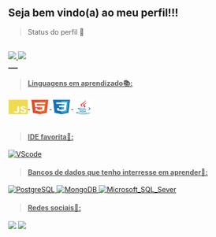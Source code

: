

## Seja bem vindo(a) ao meu perfil!!!

> Status do perfil 🧐
<br>
 <div>
  <a href="https://github.com/FabioFNC">
  <img height="180em" src="https://github-readme-stats.vercel.app/api?username=FabioFNC&show_icons=true&theme=dracula&include_all_commits=true&count_private=true"/>
  <img height="180em" src="https://github-readme-stats.vercel.app/api/top-langs/?username=FabioFNC&layout=compact&langs_count=7&theme=dracula"/>
</div>
___

> #### Linguagens em aprendizado📚:

</div>
<div style="display: inline_block">
  <img align="center" alt="FabioFNC" height="30" width="40" src="https://raw.githubusercontent.com/devicons/devicon/master/icons/javascript/javascript-plain.svg">
  <img align="center" alt="FabioFNC" height="30" width="40" src="https://raw.githubusercontent.com/devicons/devicon/master/icons/html5/html5-original.svg">
  <img align="center" alt="FabioFNC" height="30" width="40" src="https://raw.githubusercontent.com/devicons/devicon/master/icons/css3/css3-original.svg">
  <img align="center" alt="FabioFNC" height="30" width="40" src="https://raw.githubusercontent.com/devicons/devicon/master/icons/java/java-original.svg">
</div>
<br>

> #### IDE favorita🌟:
![VScode](https://img.shields.io/badge/Visual_Studio_Code-0078D4?style=for-the-badge&logo=visual%20studio%20code&logoColor=white)

> #### Bancos de dados que tenho interresse em aprender📁:
![PostgreSQL](	https://img.shields.io/badge/PostgreSQL-316192?style=for-the-badge&logo=postgresql&logoColor=white)
![MongoDB](https://img.shields.io/badge/MongoDB-4EA94B?style=for-the-badge&logo=mongodb&logoColor=white)
![Microsoft_SQL_Sever](https://img.shields.io/badge/Microsoft%20SQL%20Sever-CC2927?style=for-the-badge&logo=microsoft%20sql%20server&logoColor=white)
 
> #### Redes sociais📱:
  
[<img src="https://img.shields.io/badge/twitter-%231DA1F2.svg?&style=for-the-badge&logo=twitter&logoColor=white" />](https://twitter.com/Sabikbr) [<img 
src = "https://img.shields.io/badge/instagram-%23E4405F.svg?&style=for-the-badge&logo=instagram&logoColor=white">](https://www.instagram.com/_nehu_kun_/)


<!---
Sabikbr/Sabikbr is a ✨ special ✨ repository because its `README.md` (this file) appears on your GitHub profile.
You can click the Preview link to take a look at your changes.
--->
